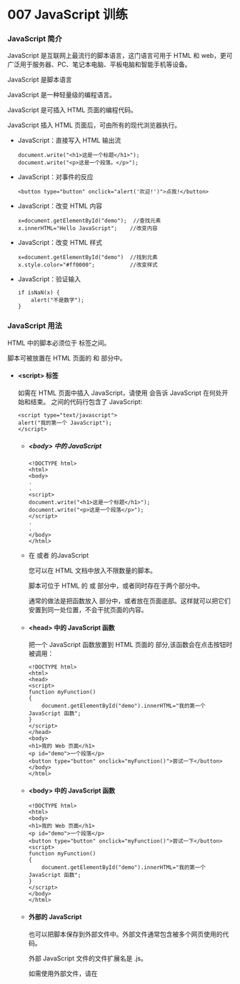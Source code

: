 # 007  JavaScript 训练

### JavaScript 简介

JavaScript 是互联网上最流行的脚本语言，这门语言可用于 HTML 和 web，更可广泛用于服务器、PC、笔记本电脑、平板电脑和智能手机等设备。

JavaScript 是脚本语言

JavaScript 是一种轻量级的编程语言。

JavaScript 是可插入 HTML 页面的编程代码。

JavaScript 插入 HTML 页面后，可由所有的现代浏览器执行。

* JavaScript：直接写入 HTML 输出流

  ```
  document.write("<h1>这是一个标题</h1>");
  document.write("<p>这是一个段落。</p>");
  ```

* JavaScript：对事件的反应

  ```
  <button type="button" onclick="alert('欢迎!')">点我!</button>
  ```

* JavaScript：改变 HTML 内容

  ```
  x=document.getElementById("demo");  //查找元素
  x.innerHTML="Hello JavaScript";    //改变内容
  ```

* JavaScript：改变 HTML 样式

  ```
  x=document.getElementById("demo")  //找到元素 
  x.style.color="#ff0000";           //改变样式
  ```

* JavaScript：验证输入

  ```
  if isNaN(x) {
      alert("不是数字");
  }
  ```

### JavaScript 用法

HTML 中的脚本必须位于 <script> 与 </script> 标签之间。

脚本可被放置在 HTML 页面的 <body> 和 <head> 部分中。

* #### \<script> 标签

  如需在 HTML 页面中插入 JavaScript，请使用 <script> 标签。

<script> 和 </script> 会告诉 JavaScript 在何处开始和结束。

<script> 和 </script> 之间的代码行包含了 JavaScript:

```
<script type="text/javascript">
alert("我的第一个 JavaScript");
</script>
```

* ##### \<body> 中的 JavaScript

  ```
  <!DOCTYPE html>
  <html>
  <body>
  .
  .
  <script>
  document.write("<h1>这是一个标题</h1>");
  document.write("<p>这是一个段落</p>");
  </script>
  .
  .
  </body>
  </html>
  ```

* 在 <head> 或者 <body> 的JavaScript

  您可以在 HTML 文档中放入不限数量的脚本。

  脚本可位于 HTML 的 <body> 或 <head> 部分中，或者同时存在于两个部分中。

  通常的做法是把函数放入 <head> 部分中，或者放在页面底部。这样就可以把它们安置到同一处位置，不会干扰页面的内容。

* #### \<head> 中的 JavaScript 函数 

  把一个 JavaScript 函数放置到 HTML 页面的 <head> 部分,该函数会在点击按钮时被调用：

  ```
  <!DOCTYPE html>
  <html>
  <head>
  <script>
  function myFunction()
  {
      document.getElementById("demo").innerHTML="我的第一个 JavaScript 函数";
  }
  </script>
  </head>
  <body>
  <h1>我的 Web 页面</h1>
  <p id="demo">一个段落</p>
  <button type="button" onclick="myFunction()">尝试一下</button>
  </body>
  </html>
  ```

* #### \<body> 中的 JavaScript 函数

  ```
  <!DOCTYPE html>
  <html>
  <body>
  <h1>我的 Web 页面</h1>
  <p id="demo">一个段落</p>
  <button type="button" onclick="myFunction()">尝试一下</button>
  <script>
  function myFunction()
  {
      document.getElementById("demo").innerHTML="我的第一个 JavaScript 函数";
  }
  </script>
  </body>
  </html>
  ```

* #### 外部的 JavaScript

  也可以把脚本保存到外部文件中。外部文件通常包含被多个网页使用的代码。

  外部 JavaScript 文件的文件扩展名是 .js。

  如需使用外部文件，请在 <script> 标签的 "src" 属性中设置该 .js 文件：

  ```
  <!DOCTYPE html>
  <html>
  <body>
  <script src="myScript.js"></script>
  </body>
  </html>
  ```

  将脚本放置于 <head> 或者 <body>中，放在 <script> 标签中的脚本与外部引用的脚本运行效果完全一致。

  myScript.js 文件代码如下：

  ```
  function myFunction()
  {
      document.getElementById("demo").innerHTML="我的第一个 JavaScript 函数";
  }
  注意外部脚本不能包含 <script> 标签。
  ```

  1、在标签中填写 onclick 事件调用函数时，不是 **onclick=函数名**， 而是 **onclick=函数名+()**，代码如下：

  ```
  <script> 
      function myfunction(){
           document.getElementById("demo").innerHTML="onclick事件触发";
          }</script>
      </head>
  <body>
      <h1 id="demo">一个段落</h1>
      <button onclick="myfunction()" type="button">点击这里</button>
  </body>
  ```

  2、外部 javascript 文件不使用 **** 标签，直接写 javascript 代码。

  3、HTML 输出流中使用 document.write，相当于添加在原有html代码中添加一串html代码。而如果在文档加载后使用（如使用函数），会覆盖整个文档。

  使用函数来执行document.write代码如下：

  ```
  <script>
  function myfunction(){
      document.write("使用函数来执行doucment.write，即在文档加载后再执行这个操作，会实现文档覆盖");
  }
  document.write("<h1>这是一个标题</h1>");
  document.write("<p>这是一个段落。</p>");
  </script>
  <p >
  您只能在 HTML 输出流中使用 <strong>document.write</strong>。
  如果您在文档已加载后使用它（比如在函数中），会覆盖整个文档。
  </p>
  <button type="button" onclick="myfunction()">点击这里</button>
  ```

  ### JavaScript Date（日期） 对象

  使用 getFullYear() 获取年份。

  getTime() 返回从 1970 年 1 月 1 日至今的毫秒数。

* #### 创建日期

  Date 对象用于处理日期和时间。

  可以通过 new 关键词来定义 Date 对象。以下代码定义了名为 myDate 的 Date 对象：

  有四种方式初始化日期:

  ```
  new Date() // 当前日期和时间
  new Date(milliseconds) //返回从 1970 年 1 月 1 日至今的毫秒数
  new Date(dateString)
  new Date(year, month, day, hours, minutes, seconds, milliseconds)
  ```

  上面的参数大多数都是可选的，在不指定的情况下，默认参数是0。

  实例化一个日期的一些例子：

  ```
  var today = new Date()
  var d1 = new Date("October 13, 1975 11:13:00")
  var d2 = new Date(79,5,24)
  var d3 = new Date(79,5,24,11,33,0)
  ```

* #### 设置日期

  通过使用针对日期对象的方法，我们可以很容易地对日期进行操作。

  在下面的例子中，我们为日期对象设置了一个特定的日期 (2010 年 1 月 14 日)：

  ```
  var myDate=new Date();
  myDate.setFullYear(2010,0,14);
  ```

  在下面的例子中，我们将日期对象设置为 5 天后的日期：

  ```
  var myDate=new Date();
  myDate.setDate(myDate.getDate()+5);
  ```

  **注意:** 如果增加天数会改变月份或者年份，那么日期对象会自动完成这种转换。

* #### 两个日期比较

  ```
  var x=new Date();
  x.setFullYear(2100,0,14);
  var today = new Date();
  
  if (x>today)
  {
      alert("今天是2100年1月14日之前");
  }
  else
  {
      alert("今天是2100年1月14日之后");
  }
  ```

* #### **把日期格式化为指定格式实例：**

  ```
  Date.prototype.format = function(fmt){
    var o = {
      "M+" : this.getMonth()+1,                 //月份
      "d+" : this.getDate(),                    //日
      "h+" : this.getHours(),                   //小时
      "m+" : this.getMinutes(),                 //分
      "s+" : this.getSeconds(),                 //秒
      "q+" : Math.floor((this.getMonth()+3)/3), //季度
      "S"  : this.getMilliseconds()             //毫秒
    };
  
    if(/(y+)/.test(fmt)){
      fmt=fmt.replace(RegExp.$1, (this.getFullYear()+"").substr(4 - RegExp.$1.length));
    }
          
    for(var k in o){
      if(new RegExp("("+ k +")").test(fmt)){
        fmt = fmt.replace(
          RegExp.$1, (RegExp.$1.length==1) ? (o[k]) : (("00"+ o[k]).substr((""+ o[k]).length)));  
      }       
    }
  
    return fmt;
  }
  
  document.getElementById("demo1").innerHTML=new Date(79,5,24,11,33,0).format("MM月dd日"); 
  
  var now = new Date();
  var nowStr = now.format("yyyy-MM-dd hh:mm:ss");
  document.getElementById("demo2").innerHTML=new Date().format("yyyy年MM月dd日");
  var nowStr = now.format("yyyy-MM-dd hh:mm:ss");
  document.getElementById("demo3").innerHTML=new Date().format("yyyy年MM月dd日hh小时mm分ss秒");
  ```

* #### 其他格式实例：

  ```
  alert(new Date().format("yyyy年MM月dd日"));
  alert(new Date().format("MM/dd/yyyy"));
  alert(new Date().format("yyyyMMdd"));
  alert(new Date().format("yyyy-MM-dd hh:mm:ss"));
  ```

  ### JavaScript 字符串

* #### 字符串长度

  可以使用内置属性 **length** 来计算字符串的长度：

  ```
  var txt = "ABCDEFGHIJKLMNOPQRSTUVWXYZ";
  var sln = txt.length;
  ```

* #### 特殊字符

  反斜杠是一个**转义字符**。 转义字符将特殊字符转换为字符串字符：

  转义字符 (\\) 可以用于转义撇号，换行，引号，等其他特殊字符。

  下表中列举了在字符串中可以使用转义字符转义的特殊字符：

  | \\'  | 单引号      |
  | ---- | ----------- |
  | \\"  | 双引号      |
  | \\\  | 反斜杠      |
  | \n   | 换行        |
  | \r   | 回车        |
  | \t   | tab(制表符) |
  | \b   | 退格符      |
  | \f   | 换页符      |

* #### 字符串方法

  | charAt()            | 返回指定索引位置的字符                                       |
  | ------------------- | ------------------------------------------------------------ |
  | charCodeAt()        | 返回指定索引位置字符的 Unicode 值                            |
  | concat()            | 连接两个或多个字符串，返回连接后的字符串                     |
  | fromCharCode()      | 将 Unicode 转换为字符串                                      |
  | indexOf()           | 返回字符串中检索指定字符第一次出现的位置                     |
  | lastIndexOf()       | 返回字符串中检索指定字符最后一次出现的位置                   |
  | localeCompare()     | 用本地特定的顺序来比较两个字符串                             |
  | match()             | 找到一个或多个正则表达式的匹配                               |
  | replace()           | 替换与正则表达式匹配的子串                                   |
  | search()            | 检索与正则表达式相匹配的值                                   |
  | slice()             | 提取字符串的片断，并在新的字符串中返回被提取的部分           |
  | split()             | 把字符串分割为子字符串数组                                   |
  | substr()            | 从起始索引号提取字符串中指定数目的字符                       |
  | substring()         | 提取字符串中两个指定的索引号之间的字符                       |
  | toLocaleLowerCase() | 根据主机的语言环境把字符串转换为小写，只有几种语言（如土耳其语）具有地方特有的大小写映射 |
  | toLocaleUpperCase() | 根据主机的语言环境把字符串转换为大写，只有几种语言（如土耳其语）具有地方特有的大小写映射 |
  | toLowerCase()       | 把字符串转换为小写                                           |
  | toString()          | 返回字符串对象值                                             |
  | toUpperCase()       | 把字符串转换为大写                                           |
  | trim()              | 移除字符串首尾空白                                           |
  | valueOf()           | 返回某个字符串对象的原始值                                   |

  ### JavaScript 正则表达式

* #### 含义

  正则表达式是由一个字符序列形成的搜索模式。

  正则表达式可用于所有文本搜索和文本替换的操作。

* #### 语法

  ```
  /正则表达式主体/修饰符(可选)
  ```

  其中修饰符是可选的。

  ```
  var patt = /runoob/i
  ```

  实例解析：

  **/runoob/i** 是一个正则表达式。

  **runoob** 是一个**正则表达式主体** (用于检索)。

  **i** 是一个**修饰符** (搜索不区分大小写)。

* #### search() 方法使用正则表达式

  ```
  使用正则表达式搜索 "Runoob" 字符串，且不区分大小写：
  var str = "Visit Runoob!"; 
  var n = str.search(/Runoob/i)
  ```

* #### search() 方法使用字符串

  ```
  search 方法可使用字符串作为参数。字符串参数会转换为正则表达式：
  检索字符串中 "Runoob" 的子串：
  var str = "Visit Runoob!"; 
  var n = str.search("Runoob");
  ```

* #### replace() 方法使用正则表达式

  ```
  var str = document.getElementById("demo").innerHTML; 
  var txt = str.replace(/microsoft/i,"Runoob");
  ```

* #### replace() 方法使用字符串

  ```
  replace() 方法将接收字符串作为参数：
  var str = document.getElementById("demo").innerHTML; 
  var txt = str.replace("Microsoft","Runoob");
  ```

* #### 正则表达式修饰符

  **修饰符** 可以在全局搜索中不区分大小写:

  | i    | 执行对大小写不敏感的匹配。                               |
  | ---- | -------------------------------------------------------- |
  | g    | 执行全局匹配（查找所有匹配而非在找到第一个匹配后停止）。 |
  | m    | 执行多行匹配。                                           |

* #### 正则表达式模式

  方括号用于查找某个范围内的字符：

  | [abc]  | 查找方括号之间的任何字符。 |
  | ------ | -------------------------- |
  | [0-9]  | 查找任何从 0 至 9 的数字。 |
  | (x\|y) | 查找任何以 \| 分隔的选项。 |

  元字符是拥有特殊含义的字符：

  | \d     | 查找数字。                                  |
  | ------ | ------------------------------------------- |
  | \s     | 查找空白字符。                              |
  | \b     | 匹配单词边界。                              |
  | \uxxxx | 查找以十六进制数 xxxx 规定的 Unicode 字符。 |

  量词:

  | n+   | 匹配任何包含至少一个 *n* 的字符串。   |
  | ---- | ------------------------------------- |
  | n*   | 匹配任何包含零个或多个 *n* 的字符串。 |
  | n?   | 匹配任何包含零个或一个 *n* 的字符串。 |

  

* #### 使用 RegExp 对象

  在 JavaScript 中，RegExp 对象是一个预定义了属性和方法的正则表达式对象。

* #### 使用 test()

  test() 方法是一个正则表达式方法。

  test() 方法用于检测一个字符串是否匹配某个模式，如果字符串中含有匹配的文本，则返回 true，否则返回 false。

  以下实例用于搜索字符串中的字符 "e"：

  ```
  var patt = /e/;
  patt.test("The best things in life are free!");
  
  字符串中含有 "e"，所以该实例输出为：
  true
  ```

  也可以不用设置正则表达式的变量，以上两行代码可以合并为一行：

  ```
  /e/.test("The best things in life are free!")
  ```

* #### 使用 exec()

  exec() 方法是一个正则表达式方法。

  exec() 方法用于检索字符串中的正则表达式的匹配。

  该函数返回一个数组，其中存放匹配的结果。如果未找到匹配，则返回值为 null。

  以下实例用于搜索字符串中的字母 "e":

  ```
  /e/.exec("The best things in life are free!");
  
  字符串中含有 "e"，所以该实例输出为:
  e
  ```

* #### 正则表达式表单验证实例：

  ```
  /*是否带有小数*/
  function    isDecimal(strValue )  {  
     var  objRegExp= /^\d+\.\d+$/;
     return  objRegExp.test(strValue);  
  }  
  
  /*校验是否中文名称组成 */
  function ischina(str) {
      var reg=/^[\u4E00-\u9FA5]{2,4}$/;   /*定义验证表达式*/
      return reg.test(str);     /*进行验证*/
  }
  
  /*校验是否全由8位数字组成 */
  function isStudentNo(str) {
      var reg=/^[0-9]{8}$/;   /*定义验证表达式*/
      return reg.test(str);     /*进行验证*/
  }
  
  /*校验电话码格式 */
  function isTelCode(str) {
      var reg= /^((0\d{2,3}-\d{7,8})|(1[3584]\d{9}))$/;
      return reg.test(str);
  }
  
  /*校验邮件地址是否合法 */
  function IsEmail(str) {
      var reg=/^\w+@[a-zA-Z0-9]{2,10}(?:\.[a-z]{2,4}){1,3}$/;
      return reg.test(str);
  }
  ```

  